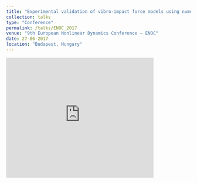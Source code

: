 ```yaml
---
title: "Experimental validation of vibro-impact force models using numeric simulation and perturbation methods"
collection: talks
type: "Conference"
permalink: /talks/ENOC_2017
venue: "9th European Nonlinear Dynamics Conference – ENOC"
date: 27-06-2017
location: "Budapest, Hungary"
---
```


<style>
    .responsive-wrap iframe{ max-width: 100%;}
</style>

<div class="responsive-wrap">
    <iframe src="https://onedrive.live.com/embed?cid=B7FE94897B491732&resid=B7FE94897B491732%21767&authkey=AMhNSYpL20uRlWQ&em=2" width="402" height="327" frameborder="0" scrolling="no" allowfullscreen="true" mozallowfullscreen="true" webkitallowfullscreen="true"></iframe>    
</div>
